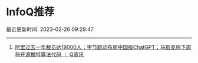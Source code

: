 # InfoQ推荐

最近更新时间: 2023-02-26 09:29:47

--- 
1. [阿里过去一年裁员达19000人；字节跳动布局中国版ChatGPT；马斯克称下周将开源推特算法代码 ｜ Q资讯](https://www.infoq.cn/article/9xSJa3OjBOY34WDDKj5v) 
